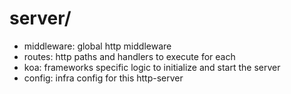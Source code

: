# server/

- middleware: global http middleware
- routes: http paths and handlers to execute for each
- koa: frameworks specific logic to initialize and start the server
- config: infra config for this http-server
